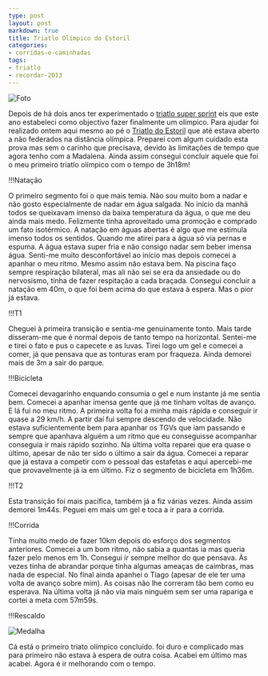 ```yaml
---
type: post
layout: post
markdown: true
title: Triatlo Olímpico do Estoril
categories:
- corridas-e-caminhadas
tags:
- triatlo
- recordar-2013
---
```


![Foto](https://lh5.googleusercontent.com/-9fPLrMR4xDE/UX4r9cut9dI/AAAAAAAAc-U/Q00q43VwhXA/s800/934167_365852590187852_1660547845_n.jpg)

Depois de há dois anos ter experimentado o [triatlo super sprint](/2011/10/03/triatlo-de-abrantes/)
eis que este ano estabeleci como objectivo fazer finalmente um olímpico. Para
ajudar foi realizado ontem aqui mesmo ao pé o [Triatlo do Estoril](http://www.triatlodoestoril.com/)
que até estava aberto a não federados na distância olímpica. Preparei com algum
cuidado esta prova mas sem o carinho que precisava, devido às limitações de tempo
que agora tenho com a Madalena. Ainda assim consegui concluir aquele que foi
o meu primeiro triatlo olímpico com o tempo de 3h18m!

!!!Natação

O primeiro segmento foi o que mais temia. Não sou muito bom a nadar e não
gosto especialmente de nadar em água salgada. No início da manhã todos se queixavam
imenso da baixa temperatura da água, o que me deu ainda mais medo. Felizmente
tinha aproveitado uma promoção e comprado um fato isotérmico. A natação em
águas abertas é algo que me estimula imenso todos os sentidos. Quando me atirei
para a água só via pernas e espuma. A água estava super fria e não consigo nadar
sem beber imensa água. Senti-me muito desconfortável ao início mas depois 
comecei a apanhar o meu ritmo. Mesmo assim não estava bem. Na piscina faço
sempre respiração bilateral, mas ali não sei se era da ansiedade ou do nervosismo,
tinha de fazer respitação a cada braçada. Consegui concluir a natação em 40m,
o que foi bem acima do que estava à espera. Mas o pior já estava.

!!!T1

Cheguei à primeira transição e sentia-me genuinamente tonto. Mais tarde disseram-me
que é normal depois de tanto tempo na horizontal. Sentei-me e tirei o fato e pus
o capecete e as luvas. Tirei logo um gel e comecei a comer, já que pensava que
as tonturas eram por fraqueza. Ainda demorei mais de 3m a sair do parque.

!!!Bicicleta

Comecei devagarinho enquando consumia o gel e num instante já me sentia bem.
Comecei a apanhar imensa gente que já me tinham voltas de avanço. E lá fui no
meu ritmo. A primeira volta foi a minha mais rápida e conseguir ir quase a 
29 km/h. A partir daí fui sempre descendo de velocidade. Não estava suficientemente
bem para apanhar os TGVs que iam passando e sempre que apanhava alguém a um
ritmo que eu conseguisse acompanhar conseguia ir mais rápido sozinho. Na última
volta reparei que era quase o último, apesar de não ter sido o último a sair
da água. Comecei a reparar que já estava a competir com o pessoal das estafetas
e aqui apercebi-me que provavelmente já ia em último. Fiz o segmento de bicicleta
em 1h36m.

!!!T2

Esta transição foi mais pacífica, também já a fiz várias vezes. Ainda assim
demorei 1m44s. Peguei em mais um gel e toca a ir para a corrida.

!!!Corrida

Tinha muito medo de fazer 10km depois do esforço dos segmentos anteriores.
Comecei a um bom ritmo, não sabia a quantas ia mas queria fazer pelo menos em
1h. Consegui ir sempre melhor do que pensava. Às vezes tinha de abrandar
porque tinha algumas ameaças de caimbras, mas nada de especial. No final ainda
apanhei o Tiago (apesar de ele ter uma volta de avanço sobre mim). As coisas
não lhe correram tão bem como eu esperava. Na última volta já não via mais 
ninguém sem ser uma rapariga e cortei a meta com 57m59s.

!!!Rescaldo

![Medalha](https://lh4.googleusercontent.com/-S7V3lr6YaT8/UX4r5eR8-cI/AAAAAAAAc-A/Wuf2xbbZU8w/s800/20130428_173412.jpg)

Cá está o primeiro triato olímpico concluído. foi duro e complicado mas para 
primeiro não estava à espera de outra coisa. Acabei em último mas acabei.
Agora é ir melhorando com o tempo.
